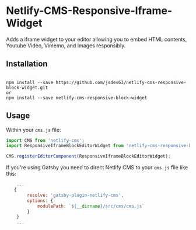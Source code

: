 # Netlify-CMS-Responsive-Iframe-Widget

Adds a iframe widget to your editor allowing you to embed HTML contents, Youtube Video, Vimemo, and Images responsibly.

## Installation

```

npm install --save https://github.com/jsdev63/netlify-cms-responsive-block-widget.git
or
npm install --save netlify-cms-responsive-block-widget

```

## Usage

Within your `cms.js` file:

```js
import CMS from 'netlify-cms';
import ResponsiveIframeBlockEditorWidget from 'netlify-cms-responsive-block-widget';

CMS.registerEditorComponent(ResponsiveIframeBlockEditorWidget);
```

If you're using Gatsby you need to direct Netlify CMS to your `cms.js` file like this:

```js
    ...
   {
        resolve: 'gatsby-plugin-netlify-cms',
        options: {
            modulePath: `${__dirname}/src/cms/cms.js`
        }
    }
    ...
```

